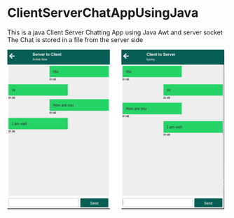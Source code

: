 # ClientServerChatAppUsingJava
This is a java Client Server Chatting App using Java Awt and server socket
The Chat is stored in a file from the server side

![](img.png)
